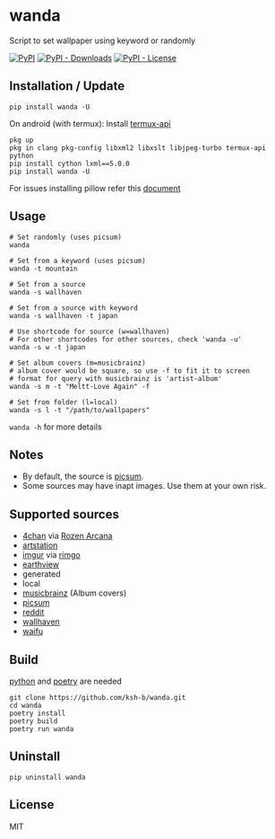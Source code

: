 # wanda
Script to set wallpaper using keyword or randomly

[![PyPI](https://img.shields.io/pypi/v/wanda)](https://pypi.org/project/wanda/)
[![PyPI - Downloads](https://img.shields.io/pypi/dm/wanda)](https://pypistats.org/packages/wanda)
[![PyPI - License](https://img.shields.io/pypi/l/wanda)](https://tldrlegal.com/license/mit-license)

## Installation / Update
```
pip install wanda -U
```

On android (with termux):
Install [termux-api](https://github.com/termux/termux-api)
```
pkg up
pkg in clang pkg-config libxml2 libxslt libjpeg-turbo termux-api python
pip install cython lxml==5.0.0
pip install wanda -U
```

For issues installing pillow refer this [document](https://pillow.readthedocs.io/en/stable/installation.html)


## Usage
```
# Set randomly (uses picsum)
wanda

# Set from a keyword (uses picsum)
wanda -t mountain

# Set from a source
wanda -s wallhaven

# Set from a source with keyword
wanda -s wallhaven -t japan

# Use shortcode for source (w=wallhaven)
# For other shortcodes for other sources, check 'wanda -u'
wanda -s w -t japan

# Set album covers (m=musicbrainz)
# album cover would be square, so use -f to fit it to screen
# format for query with musicbrainz is 'artist-album'
wanda -s m -t "Meltt-Love Again" -f

# Set from folder (l=local)
wanda -s l -t "/path/to/wallpapers" 

```
`wanda -h` for more details

## Notes

- By default, the source is [picsum](https://picsum.photos).
- Some sources may have inapt images. Use them at your own risk.

## Supported sources

- [4chan](https://boards.4chan.org) via [Rozen Arcana](https://archive-media.palanq.win)
- [artstation](https://artstation.com)
- [imgur](https://imgur.com) via [rimgo](https://rimgo.projectsegfau.lt)
- [earthview](https://chromewebstore.google.com/detail/earth-view-from-google-ea/bhloflhklmhfpedakmangadcdofhnnoh)
- generated
- local
- [musicbrainz](https://musicbrainz.org/) (Album covers)
- [picsum](https://picsum.photos)
- [reddit](https://reddit.com)
- [wallhaven](https://wallhaven.cc)
- [waifu](https://www.waifu.im/)

## Build
[python](https://www.python.org/downloads) and [poetry](https://python-poetry.org) are needed
```
git clone https://github.com/ksh-b/wanda.git
cd wanda
poetry install
poetry build
poetry run wanda
```

## Uninstall
```
pip uninstall wanda
```

## License
MIT

